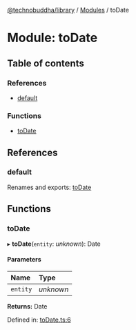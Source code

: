 [@technobuddha/library](../../README.md) / [Modules](../Modules.md) / toDate

# Module: toDate

## Table of contents

### References

- [default](todate.md#default)

### Functions

- [toDate](todate.md#todate)

## References

### default

Renames and exports: [toDate](todate.md#todate)

## Functions

### toDate

▸ **toDate**(`entity`: *unknown*): Date

#### Parameters

| Name | Type |
| :------ | :------ |
| `entity` | *unknown* |

**Returns:** Date

Defined in: [toDate.ts:6](../../src/toDate.ts#L6)
